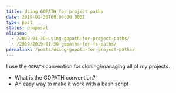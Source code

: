 ```yaml
---
title: Using GOPATH for project paths
date: 2019-01-30T00:00:00.000Z
type: post
status: proposal
aliases:
  - /2019-01-30-using-gopath-for-project-paths/
  - /2019/2019-01-30-gopaths-for-fs-paths/
permalink: /posts/using-gopath-for-project-paths/
---
```




I use the `GOPATH` convention for cloning/managing all of my projects.

- What is the GOPATH convention?
- An easy way to make it work with a bash script
